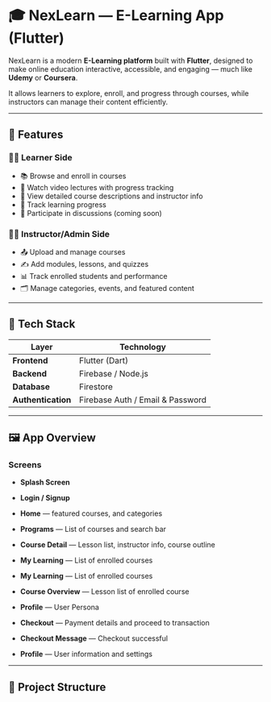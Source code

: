 # 🎓 NexLearn — E-Learning App (Flutter)

NexLearn is a modern **E-Learning platform** built with **Flutter**, designed to make online education interactive, accessible, and engaging — much like **Udemy** or **Coursera**.  

It allows learners to explore, enroll, and progress through courses, while instructors can manage their content efficiently.

---

## 🚀 Features

### 👨‍🎓 Learner Side
- 📚 Browse and enroll in courses  
- 🎥 Watch video lectures with progress tracking  
- 📑 View detailed course descriptions and instructor info  
- 🧩 Track learning progress  
- 💬 Participate in discussions (coming soon)

### 🧑‍🏫 Instructor/Admin Side
- 📤 Upload and manage courses  
- ✍️ Add modules, lessons, and quizzes  
- 📊 Track enrolled students and performance  
- 🗂️ Manage categories, events, and featured content  

---

## 🧱 Tech Stack

| Layer | Technology |
|-------|-------------|
| **Frontend** | Flutter (Dart) |
| **Backend** | Firebase / Node.js |
| **Database** | Firestore |
| **Authentication** | Firebase Auth / Email & Password |


---

## 🖼️ App Overview

### Screens
- **Splash Screen**
- **Login / Signup**
- **Home** — featured courses, and categories  
- **Programs** — List of courses and search bar  
- **Course Detail** — Lesson list, instructor info, course outline  
- **My Learning** — List of enrolled courses
- **My Learning** — List of enrolled courses
- **Course Overview** — Lesson list of enrolled course
- **Profile** — User Persona
- **Checkout** — Payment details and proceed to transaction
- **Checkout Message** — Checkout successful



  

- **Profile** — User information and settings  

---

## 🧭 Project Structure

